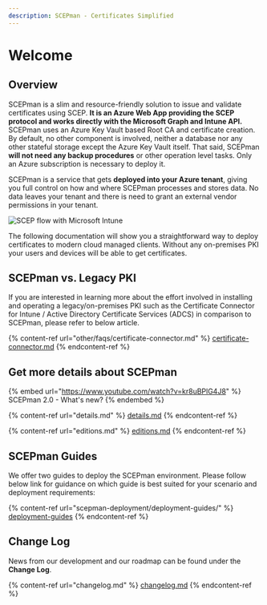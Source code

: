 ```yaml
---
description: SCEPman - Certificates Simplified
---
```


# Welcome

## Overview

SCEPman is a slim and resource-friendly solution to issue and validate certificates using SCEP. **It is an Azure Web App providing the SCEP protocol and works directly with the Microsoft Graph and Intune API.** SCEPman uses an Azure Key Vault based Root CA and certificate creation. By default, no other component is involved, neither a database nor any other stateful storage except the Azure Key Vault itself. That said, SCEPman **will not need any backup procedures** or other operation level tasks. Only an Azure subscription is necessary to deploy it.

SCEPman is a service that gets **deployed into your Azure tenant**, giving you full control on how and where SCEPman processes and stores data. No data leaves your tenant and there is need to grant an external vendor permissions in your tenant.

![SCEP flow with Microsoft Intune](.gitbook/assets/scepman-flowchart.webp)

The following documentation will show you a straightforward way to deploy certificates to modern cloud managed clients. Without any on-premises PKI your users and devices will be able to get certificates.

## SCEPman vs. Legacy PKI

If you are interested in learning more about the effort involved in installing and operating a legacy/on-premises PKI such as the Certificate Connector for Intune / Active Directory Certificate Services (ADCS) in comparison to SCEPman, please refer to below article.

{% content-ref url="other/faqs/certificate-connector.md" %}
[certificate-connector.md](other/faqs/certificate-connector.md)
{% endcontent-ref %}

## Get more details about SCEPman

{% embed url="https://www.youtube.com/watch?v=kr8uBPlG4J8" %}
SCEPman 2.0 - What's new?
{% endembed %}

{% content-ref url="details.md" %}
[details.md](details.md)
{% endcontent-ref %}

{% content-ref url="editions.md" %}
[editions.md](editions.md)
{% endcontent-ref %}

## SCEPman Guides

We offer two guides to deploy the SCEPman environment. Please follow below link for guidance on which guide is best suited for your scenario and deployment requirements:

{% content-ref url="scepman-deployment/deployment-guides/" %}
[deployment-guides](scepman-deployment/deployment-guides/)
{% endcontent-ref %}

## Change Log

News from our development and our roadmap can be found under the **Change Log**.

{% content-ref url="changelog.md" %}
[changelog.md](changelog.md)
{% endcontent-ref %}
